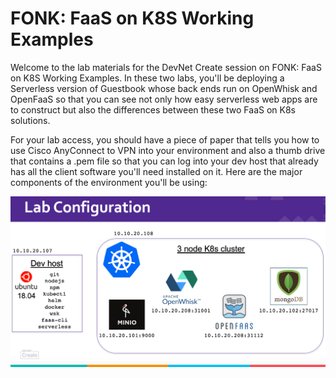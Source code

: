 # FONK: FaaS on K8S Working Examples
Welcome to the lab materials for the DevNet Create session on FONK: FaaS on K8S Working Examples. In these two labs, you'll be deploying a Serverless version of Guestbook whose back ends run on OpenWhisk and OpenFaaS so that you can see not only how easy serverless web apps are to construct but also the differences between these two FaaS on K8s solutions.

For your lab access, you should have a piece of paper that tells you how to use Cisco AnyConnect to VPN into your environment and also a thumb drive that contains a .pem file so that you can log into your dev host that already has all the client software you'll need installed on it.  Here are the major components of the environment you'll be using:

![Lab Configuration](lab-configuration.png)
